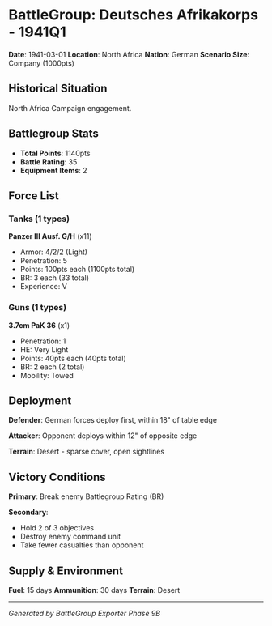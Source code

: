 # BattleGroup: Deutsches Afrikakorps - 1941Q1

**Date**: 1941-03-01
**Location**: North Africa
**Nation**: German
**Scenario Size**: Company (1000pts)

## Historical Situation

North Africa Campaign engagement.

## Battlegroup Stats

- **Total Points**: 1140pts
- **Battle Rating**: 35
- **Equipment Items**: 2

## Force List

### Tanks (1 types)

**Panzer III Ausf. G/H** (x11)
- Armor: 4/2/2 (Light)
- Penetration: 5
- Points: 100pts each (1100pts total)
- BR: 3 each (33 total)
- Experience: V

### Guns (1 types)

**3.7cm PaK 36** (x1)
- Penetration: 1
- HE: Very Light
- Points: 40pts each (40pts total)
- BR: 2 each (2 total)
- Mobility: Towed


## Deployment

**Defender**: German forces deploy first, within 18" of table edge

**Attacker**: Opponent deploys within 12" of opposite edge

**Terrain**: Desert - sparse cover, open sightlines

## Victory Conditions

**Primary**: Break enemy Battlegroup Rating (BR)

**Secondary**:
- Hold 2 of 3 objectives
- Destroy enemy command unit
- Take fewer casualties than opponent

## Supply & Environment

**Fuel**: 15 days
**Ammunition**: 30 days
**Terrain**: Desert

---

*Generated by BattleGroup Exporter Phase 9B*
